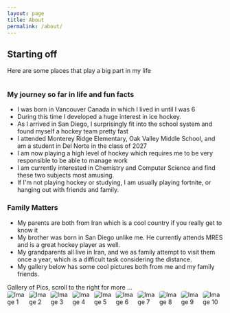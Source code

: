 ```yaml
---
layout: page
title: About
permalink: /about/
---
```


## Starting off 
Here are some places that play a big part in my life 

<style>
    /* Style looks pretty compact, trace grid-container and grid-item in the code */
    .grid-container {
        display: grid;
        grid-template-columns: repeat(auto-fill, minmax(150px, 1fr)); /* Dynamic columns */
        gap: 10px;
    }
    .grid-item {
        text-align: center;
    }
    .grid-item img {
        width: 100%;
        height: 100px; /* Fixed height for uniformity */
        object-fit: contain; /* Ensure the image fits within the fixed height */
    }
    .grid-item p {
        margin: 5px 0; /* Add some margin for spacing */
    }

        .image-gallery {
        display: flex;
        flex-wrap: nowrap;
        overflow-x: auto;
        gap: 10px;
        }

    .image-gallery img {
        max-height: 150px;
        object-fit: cover;
        border-radius: 5px;
    }
    
</style>

<!-- This grid_container class is for the CSS styling, the id is for JavaScript connection -->
<div class="grid-container" id="grid_container">
    <!-- content will be added here by JavaScript -->
</div>

<script>
    // 1. Make a connection to the HTML container defined in the HTML div
    var container = document.getElementById("grid_container"); // This container connects to the HTML div

    // 2. Define a JavaScript object for our http source and our data rows for the Living in the World grid
    var http_source = "https://upload.wikimedia.org/wikipedia/commons/";
    var living_in_the_world = [
        {"flag": "0/01/Flag_of_California.svg", "greeting": "Best state", "description": "Have been living here since 2014 and it is awesome"},
        {"flag": "c/cf/Flag_of_Canada.svg", "greeting": "Great Childhood", "description": "Lived in Canada for the first 6 years of my life, was where I developed a passion for hockey"},
        {"flag": "c/ca/Flag_of_Iran.svg", "greeting": "Cool Country", "description": "Where my parents were born, occasionally visit it"},
        {"flag": "a/a4/Flag_of_the_United_States.svg", "greeting": "America", "description": "Home country in which I travel all around for hockey tournaments"},
    ]; 
    
    // 3a. Consider how to update style count for size of container
    // The grid-template-columns has been defined as dynamic with auto-fill and minmax

    // 3b. Build grid items inside of our container for each row of data
    for (const location of living_in_the_world) {
        // Create a "div" with "class grid-item" for each row
        var gridItem = document.createElement("div");
        gridItem.className = "grid-item";  // This class name connects the gridItem to the CSS style elements
        // Add "img" HTML tag for the flag
        var img = document.createElement("img");
        img.src = http_source + location.flag; // concatenate the source and flag
        img.alt = location.flag + " Flag"; // add alt text for accessibility

        // Add "p" HTML tag for the description
        var description = document.createElement("p");
        description.textContent = location.description; // extract the description

        // Add "p" HTML tag for the greeting
        var greeting = document.createElement("p");
        greeting.textContent = location.greeting;  // extract the greeting

        // Append img and p HTML tags to the grid item DIV
        gridItem.appendChild(img);
        gridItem.appendChild(description);
        gridItem.appendChild(greeting);

        // Append the grid item DIV to the container DIV
        container.appendChild(gridItem);
    }
</script>
### My journey so far in life and fun facts 
- I was born in Vancouver Canada in which I lived in until I was 6
- During this time I developed a huge interest in ice hockey.
- As I arrived in San Diego, I surprisingly fit into the school system and found myself a hockey team pretty fast
- I attended Monterey Ridge Elementary, Oak Valley Middle School, and am a student in Del Norte in the class of 2027
- I am now playing a high level of hockey which requires me to be very responsible to be able to manage work
- I am currently interested in Chemistry and Computer Science and find these two subjects most amusing.
- If I'm not playing hockey or studying, I am usually playing fortnite, or hanging out with friends and family.

### Family Matters
- My parents are both from Iran which is a cool country if you really get to know it
- My brother was born in San Diego unlike me. He currently attends MRES and is a great hockey player as well.
- My grandparents all live in Iran, and we as family attempt to visit them once a year, which is a difficult task considering the distance.
- My gallery below has some cool pictures both from me and my family friends.

<comment>
Gallery of Pics, scroll to the right for more ...
</comment>
<div class="image-gallery">
  <img src="{{site.baseurl}}/images/about me/download (15).jpeg" alt="Image 1">
  <img src="{{site.baseurl}}/images/about me/File_001.png" alt="Image 2">
  <img src="{{site.baseurl}}/images/about me/File_002.png" alt="Image 3">
  <img src="{{site.baseurl}}/images/about me/IMG_6222.jpg" alt="Image 4">
  <img src="{{site.baseurl}}/images/about/john_lora.jpg" alt="Image 5">
  <img src="{{site.baseurl}}/images/about/lora_fam.jpg" alt="Image 6">
  <img src="{{site.baseurl}}/images/about/lora_fam2.jpg" alt="Image 7">
  <img src="{{site.baseurl}}/images/about/pj_party.jpg" alt="Image 8">
  <img src="{{site.baseurl}}/images/about/trent_family.png" alt="Image 9">
  <img src="{{site.baseurl}}/images/about/claire.jpg" alt="Image 10">
  <img src="{{site.baseurl}}/images/about/grandkids.jpg" alt="Image 11">
  <img src="{{site.baseurl}}/images/about/farm.jpg" alt="Image 12">
</div>


